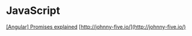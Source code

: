 # JavaScript

[\[Angular\] Promises explained](https://www.youtube.com/watch?v=wA0gZnBI8i4)
[http://johnny-five.io/](http://johnny-five.io/)

